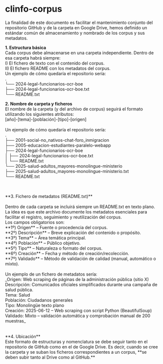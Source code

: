 # clinfo-corpus
La finalidad de este documento es facilitar el mantenimiento conjunto del repositorio GitHub y de la carpeta en Google Drive, hemos definido un estándar común de almacenamiento y nombrado de los corpus y sus metadatos.

**1. Estructura básica**<br>
Cada corpus debe almacenarse en una carpeta independiente. Dentro de esa carpeta habrá siempre:<br>
 I) El fichero de texto con el contenido del corpus.<br>
 II) El fichero README con los metadatos del corpus.<br>
Un ejemplo de cómo quedaría el repositorio sería:<br>
    .<br>
    └── 2024-legal-funcionarios-ocr-boe<br>
            ├── 2024-legal-funcionarios-ocr-boe.txt<br>
            └── README.txt<br>


**2. Nombre de carpeta y ficheros**<br>
El nombre de la carpeta (y del archivo de corpus) seguirá el formato utilizando los siguientes atributos:<br>
[año]-[tema]-[población]-[tipo]-[origen]<br>
<br>
Un ejemplo de cómo quedaría el repositorio sería:<br>
    .<br>
    ├── 2001-social-no_nativos-chat-foro_inmigracion<br>
    ├── 2005-educacion-estudiantes-paralelo-webapp<br>
    ├── 2024-legal-funcionarios-ocr-boe<br>
    │         ├── 2024-legal-funcionarios-ocr-boe.txt<br>
    │         └── README.txt<br>
    └── 2025-salud-adultos_mayores-monolingue-ministerio<br>
              ├── 2025-salud-adultos_mayores-monolingue-ministerio.txt<br>
              └── README.txt<br>
<br>

<br>
**3. Fichero de metadatos (README.txt)**<br>
<br>
Dentro de cada carpeta se incluirá siempre un README.txt en texto plano. La idea es que este archivo documente los metadatos esenciales para facilitar el registro, seguimiento y reutilización del corpus.<br>
Los campos obligatorios son:<br>
    **1º) Origen** – Fuente o procedencia del corpus.<br>
    **2º) Descripción** – Breve explicación del contenido o propósito.<br>
    **3º) Tema** – Área temática principal.<br>
    **4º) Población** – Público objetivo.<br>
    **5º) Tipo** – Naturaleza o formato del corpus.<br>
    **6º) Creación** – Fecha y método de creación/recolección.<br>
    **7º) Validado** – Método de validación de calidad (manual, automático o mixto).<br>
<br>
Un ejemplo de un fichero de metadatos sería:<br>
    _Origen: Web scraping de páginas de la administración pública (sitio X)<br>
    Descripción: Comunicados oficiales simplificados durante una campaña de salud pública.<br>
    Tema: Salud<br>
    Población: Ciudadanos generales<br>
    Tipo: Monolingüe texto plano<br>
    Creación: 2025-06-12 – Web scraping con script Python (BeautifulSoup)<br>
    Validado: Mixto – validación automática y comprobación manual de 200 muestras_<br>
<br>
<br>
**4. Ubicación**<br>
Este formato de estructuras y nomenclatura se debe seguir tanto en el repositorio de GitHub como en el de Google Drive. Es decir, cuando se cree la carpeta y se suban los ficheros correspondientes a un corpus, **se deben subir tanto al Drive como al GitHub.**<br>
<br>

